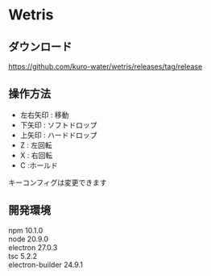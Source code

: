 # Wetris

## ダウンロード

https://github.com/kuro-water/wetris/releases/tag/release

## 操作方法

-   左右矢印 : 移動
-   下矢印 : ソフトドロップ
-   上矢印 : ハードドロップ
-   Z : 左回転
-   X : 右回転
-   C :ホールド

キーコンフィグは変更できます

## 開発環境

npm 10.1.0<br>
node 20.9.0<br>
electron 27.0.3<br>
tsc 5.2.2<br>
electron-builder 24.9.1<br>
